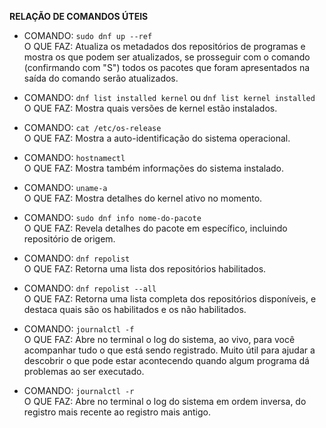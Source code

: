 **RELAÇÃO DE COMANDOS ÚTEIS**

* COMANDO: `sudo dnf up --ref`
<br> O QUE FAZ: Atualiza os metadados dos repositórios de programas e mostra os que podem ser atualizados, se prosseguir com o comando (confirmando com "S") todos os pacotes que foram apresentados na saída do comando serão atualizados.

* COMANDO: `dnf list installed kernel` ou `dnf list kernel installed`
<br> O QUE FAZ: Mostra quais versões de kernel estão instalados.

* COMANDO: `cat /etc/os-release`
<br> O QUE FAZ: Mostra a auto-identificação do sistema operacional.

* COMANDO: `hostnamectl`
<br> O QUE FAZ: Mostra também informações do sistema instalado.

* COMANDO: `uname-a`
<br> O QUE FAZ: Mostra detalhes do kernel ativo no momento.

* COMANDO: `sudo dnf info nome-do-pacote` 
<br> O QUE FAZ: Revela detalhes do pacote em específico, incluindo repositório de origem.

* COMANDO: `dnf repolist`
<br> O QUE FAZ: Retorna uma lista dos repositórios habilitados.

* COMANDO: `dnf repolist --all`
<br> O QUE FAZ: Retorna uma lista completa dos repositórios disponíveis, e destaca quais são os habilitados e os não habilitados.

* COMANDO: `journalctl -f` 
<br> O QUE FAZ: Abre no terminal o log do sistema, ao vivo, para você acompanhar tudo o que está sendo registrado. Muito útil para ajudar a descobrir o que pode estar acontecendo quando algum programa dá problemas ao ser executado.

* COMANDO: `journalctl -r`
<br> O QUE FAZ: Abre no terminal o log do sistema em ordem inversa, do registro mais recente ao registro mais antigo.
